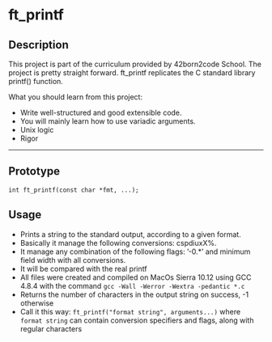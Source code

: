 # ft_printf

## Description

This project is part of the curriculum provided by 42born2code School. The project is pretty straight forward. ft_printf replicates the C standard library printf() function.

What you should learn from this project:

- Write well-structured and good extensible code.
- You will mainly learn how to use variadic arguments.
- Unix logic
- Rigor

---

## Prototype

`int ft_printf(const char *fmt, ...);`

## Usage

- Prints a string to the standard output, according to a given format.
- Basically it manage the following conversions: cspdiuxX%.
- It manage any combination of the following flags: ’-0.\*’ and minimum field width with all conversions.
- It will be compared with the real printf
- All files were created and compiled on MacOs Sierra 10.12 using GCC 4.8.4 with the command `gcc -Wall -Werror -Wextra -pedantic *.c`
- Returns the number of characters in the output string on success, -1 otherwise
- Call it this way: `ft_printf("format string", arguments...)` where `format string` can contain conversion specifiers and flags, along with regular characters
